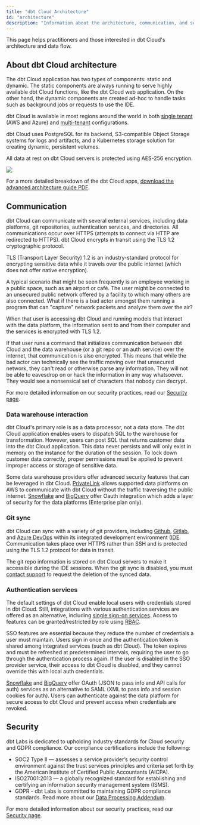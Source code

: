 ```yaml
---
title: "dbt Cloud Architecture"
id: "architecture"
description: "Information about the architecture, communication, and security of dbt Cloud"
---
```


This page helps practitioners and those interested in dbt Cloud's architecture and data flow.

## About dbt Cloud architecture

The dbt Cloud application has two types of components: static and dynamic. The static components are always running to serve highly available dbt Cloud functions, like the dbt Cloud web application. On the other hand, the dynamic components are created ad-hoc to handle tasks such as background jobs or requests to use the IDE.

dbt Cloud is available in most regions around the world in both [single tenant](/docs/cloud/about-cloud/tenancy#single-tenant) (AWS and Azure) and [multi-tenant](/docs/cloud/about-cloud/tenancy#multi-tenant) configurations.  

dbt Cloud uses PostgreSQL for its backend, S3-compatible Object Storage systems for logs and artifacts, and a Kubernetes storage solution for creating dynamic, persistent volumes. 

All data at rest on dbt Cloud servers is protected using AES-256 encryption. 

<img src="/img/docs/dbt-cloud/on-premises/data-flows.png" />

For a more detailed breakdown of the dbt Cloud apps, [download the advanced architecture guide PDF](https://drive.google.com/uc?export=download&id=1lktNuMZybXfqFtr24J8zAssEfoL9r51S).

## Communication

dbt Cloud can communicate with several external services, including data platforms, git repositories, authentication services, and directories. All communications occur over HTTPS (attempts to connect via HTTP are redirected to HTTPS). dbt Cloud encrypts in transit using the TLS 1.2 cryptographic protocol. 

TLS (Transport Layer Security) 1.2 is an industry-standard protocol for encrypting sensitive data while it travels over the public internet (which does not offer native encryption).

A typical scenario that might be seen frequently is an employee working in a public space, such as an airport or café. The user might be connected to an unsecured public network offered by a facility to which many others are also connected. What if there is a bad actor amongst them running a program that can "capture" network packets and analyze them over the air?

When that user is accessing dbt Cloud and running models that interact with the data platform, the information sent to and from their computer and the services is encrypted with TLS 1.2.

If that user runs a command that initializes communication between dbt Cloud and the data warehouse (or a git repo or an auth service) over the internet, that communication is also encrypted.  This means that while the bad actor can technically see the traffic moving over that unsecured network, they can't read or otherwise parse any information. They will not be able to eavesdrop on or hack the information in any way whatsoever. They would see a nonsensical set of characters that nobody can decrypt.

For more detailed information on our security practices, read our [Security page](https://getdbt.com/security).

### Data warehouse interaction

dbt Cloud's primary role is as a data processor, not a data store. The dbt Cloud application enables users to dispatch SQL to the warehouse for transformation. However, users can post SQL that returns customer data into the dbt Cloud application. This data never persists and will only exist in memory on the instance for the duration of the session. To lock down customer data correctly, proper <Term id="data-warehouse" /> permissions must be applied to prevent improper access or storage of sensitive data.

Some data warehouse providers offer advanced security features that can be leveraged in dbt Cloud. [PrivateLink](/docs/cloud/secure/about-privatelink) allows supported data platforms on AWS to communicate with dbt Cloud without the traffic traversing the public internet. [Snowflake](/docs/cloud/manage-access/set-up-snowflake-oauth) and [BigQuery](/docs/cloud/manage-access/set-up-bigquery-oauth) offer Oauth integration which adds a layer of security for the data platforms (Enterprise plan only).

### Git sync

dbt Cloud can sync with a variety of git providers, including [Github](/docs/cloud/git/connect-github), [Gitlab](/docs/cloud/git/connect-gitlab), and [Azure DevOps](/docs/cloud/git/connect-azure-devops) within its integrated development environment ([IDE](/docs/cloud/dbt-cloud-ide/develop-in-the-cloud). Communication takes place over HTTPS rather than SSH and is protected using the TLS 1.2 protocol for data in transit.

The git repo information is stored on dbt Cloud servers to make it accessible during the IDE sessions. When the git sync is disabled, you must [contact support](mailto:support@getdbt.com) to request the deletion of the synced data. 

### Authentication services

The default settings of dbt Cloud enable local users with credentials stored in dbt Cloud. Still, integrations with various authentication services are offered as an alternative, including [single sign-on services](/docs/cloud/manage-access/sso-overview). Access to features can be granted/restricted by role using [RBAC](/docs/cloud/manage-access/enterprise-permissions).

SSO features are essential because they reduce the number of credentials a user must maintain. Users sign in once and the authentication token is shared among integrated services (such as dbt Cloud). The token expires and must be refreshed at predetermined intervals, requiring the user to go through the authentication process again. If the user is disabled in the SSO provider service, their access to dbt Cloud is disabled, and they cannot override this with local auth credentials. 

[Snowflake](/docs/cloud/manage-access/set-up-snowflake-oauth) and [BigQuery](/docs/cloud/manage-access/set-up-bigquery-oauth) offer OAuth (JSON to pass info and API calls for auth) services as an alternative to SAML (XML to pass info and session cookies for auth). Users can authenticate against the data platform for secure access to dbt Cloud and prevent access when credentials are revoked. 

## Security

dbt Labs is dedicated to upholding industry standards for Cloud security and GDPR compliance. Our compliance certifications include the following:

- SOC2 Type II &mdash; assesses a service provider’s security control environment against the trust services principles and criteria set forth by the American Institute of Certified Public Accountants (AICPA).
- ISO27001:2013 &mdash; a globally recognized standard for establishing and certifying an information security management system (ISMS).
- GDPR - dbt Labs is committed to maintaining GDPR compliance standards. Read more about our [Data Processing Addendum](https://www.getdbt.com/cloud/dpa).


For more detailed information about our security practices, read our [Security page](https://www.getdbt.com/security/).


